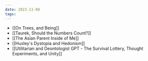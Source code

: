 ```yaml
---
date: 2023-11-08
tags:
---
```

- [[On Trees, and Being]]
- [[Taurek, Should the Numbers Count?]]
- [[The Asian Parent Inside of Me]]
- [[Huxley's Dystopia and Hedonism]]
- [[Utilitarian and Deontologist GPT - The Survival Lottery, Thought Experiments, and Unity]]